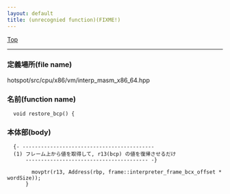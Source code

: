 ```yaml
---
layout: default
title: (unrecognied function)(FIXME!)
---
```

[Top](../index.html)

--- 
### 定義場所(file name)
hotspot/src/cpu/x86/vm/interp_masm_x86_64.hpp

### 名前(function name)
```
  void restore_bcp() {
```

### 本体部(body)
```
  {- -------------------------------------------
  (1) フレーム上から値を取得して, r13(bcp) の値を復帰させるだけ
      ---------------------------------------- -}

	    movptr(r13, Address(rbp, frame::interpreter_frame_bcx_offset * wordSize));
	  }
	
```


